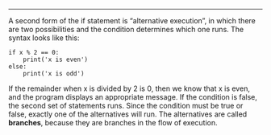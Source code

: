 ---------------------

A second form of the <span>if</span> statement is “alternative execution”, in which there are two possibilities and the condition determines which one runs. The syntax looks like this:

    if x % 2 == 0:
        print('x is even')
    else:
        print('x is odd')

If the remainder when <span>x</span> is divided by 2 is 0, then we know that <span>x</span> is even, and the program displays an appropriate message. If the condition is false, the second set of statements runs. Since the condition must be true or false, exactly one of the alternatives will run. The alternatives are called <span>**branches**</span>, because they are branches in the flow of execution.

